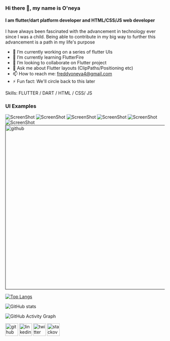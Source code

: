 ### Hi there 👋, my name is O'neya
#### I am flutter/dart platform developer and HTML/CSS/JS web developer
I have always been fascinated with the advancement in technology ever since I was a child. Being able to contribute in my big way to further this advancement is a path in my life's purpose 

- 🔭 I’m currently working on a series of flutter UIs
- 🌱 I’m currently learning FlutterFire
- 👯 I’m looking to collaborate on Flutter project
- 💬 Ask me about Flutter layouts (ClipPaths/Positioning etc)
- 📫 How to reach me: freddyoneya4@gmail.com
- ⚡ Fun fact: We'll circle back to this later

Skills: FLUTTER / DART / HTML / CSS/ JS

### UI Examples
![ScreenShot](Screenshot_20220201-013627[1].jpg)
![ScreenShot](Screenshot_20220201-013635[1].jpg)
![ScreenShot](Screenshot_20220127-235328[1].jpg)
![ScreenShot](Screenshot_20220127-235339[1].jpg)
![ScreenShot](Screenshot_20220124-174952[1].jpg)
![ScreenShot](Screenshot_20220124-175006[2].jpg)
[<img src='https://github.com/Oneya4/Plypicker/blob/f0c9108a6edfeff5431963150d1bac8234c761b3/assets/plypicker.gif' alt='github' height='520'>]()


[![Top Langs](https://github-readme-stats.vercel.app/api/top-langs/?username=oneya4)](https://github.com/anuraghazra/github-readme-stats)

![GitHub stats](https://github-readme-stats.vercel.app/api?username=oneya4&show_icons=true)  

![GitHub Activity Graph](https://activity-graph.herokuapp.com/graph?username=oneya4)  
 

[<img src='https://cdn.jsdelivr.net/npm/simple-icons@3.0.1/icons/github.svg' alt='github' height='40'>](https://github.com/oneya4)  [<img src='https://cdn.jsdelivr.net/npm/simple-icons@3.0.1/icons/linkedin.svg' alt='linkedin' height='40'>](https://www.linkedin.com/in/oneya-otieno-397989185)  [<img src='https://cdn.jsdelivr.net/npm/simple-icons@3.0.1/icons/twitter.svg' alt='twitter' height='40'>](https://twitter.com/freddie_neya)  [<img src='https://cdn.jsdelivr.net/npm/simple-icons@3.0.1/icons/stackoverflow.svg' alt='stackoverflow' height='40'>](https://stackoverflow.com/users/16273894) 
